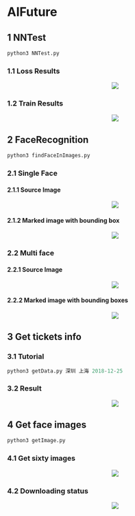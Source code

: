 # AIFuture

## 1 NNTest
```python
python3 NNTest.py
```
### 1.1 Loss Results
<div align=center><img src="https://github.com/xindaqi/AIFuture/blob/master/NNTest/images/loss.png"/></div>

### 1.2 Train Results
<div align=center><img src="https://github.com/xindaqi/AIFuture/blob/master/NNTest/images/results.png"/></div>
  

## 2 FaceRecognition
```python
python3 findFaceInImages.py
```
### 2.1 Single Face
#### 2.1.1 Source Image
<div align=center><img src="https://github.com/xindaqi/AIFuture/blob/master/FaceRecognition/images/Mac.png"/></div>  

#### 2.1.2 Marked image with bounding box
<div align=center><img src="https://github.com/xindaqi/AIFuture/blob/master/FaceRecognition/processed/1.png"/></div>  

### 2.2 Multi face
#### 2.2.1 Source Image
<div align=center><img src="https://github.com/xindaqi/AIFuture/blob/master/FaceRecognition/images/AllStarEast.jpeg"/></div>

#### 2.2.2 Marked image with bounding boxes
<div align=center><img src="https://github.com/xindaqi/AIFuture/blob/master/FaceRecognition/processed/AllStarEast.png"/></div>

## 3 Get tickets info
### 3.1 Tutorial
```python
python3 getData.py 深圳 上海 2018-12-25
```
### 3.2 Result
<div align=center><img src="https://github.com/xindaqi/AIFuture/blob/master/ticketsPy/results/resultsone.png"></div>

## 4 Get face images
```python
python3 getImage.py
```
### 4.1 Get sixty images
<div align=center><img src="https://github.com/xindaqi/AIFuture/blob/master/getFaceImage/faceImages/getSixtyFace.png"></div>

### 4.2 Downloading status
<div align=center><img src="https://github.com/xindaqi/AIFuture/blob/master/getFaceImage/faceImages/downloadStatus.png"></div>

 

